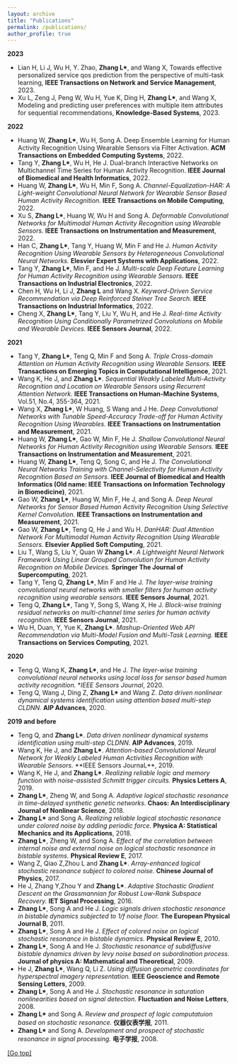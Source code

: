 ```yaml
---
layout: archive
title: "Publications"
permalink: /publications/
author_profile: true
---
```


**2023**
- Lian H, Li J, Wu H, Y. Zhao, **Zhang L\***, and Wang X, Towards effective personalized service qos prediction from the perspective of multi-task learning, **IEEE Transactions on Network and Service Management**, 2023.
- Xu L, Zeng J, Peng W, Wu H, Yue K, Ding H, **Zhang L\***, and Wang X, Modeling and predicting user preferences with multiple item attributes for sequential recommendations, **Knowledge-Based Systems**, 2023.


**2022**
- Huang W, **Zhang L\***, Wu H, Song A. Deep Ensemble Learning for Human Activity Recognition Using Wearable Sensors via Filter Activation.  **ACM Transactions on Embedded Computing Systems**, 2022.
- Tang Y, **Zhang L\***, Wu H, He J. Dual-branch Interactive Networks on Multichannel Time Series for Human Activity Recognition.  **IEEE Journal of Biomedical and Health Informatics**, 2022.
- Huang W, **Zhang L\***, Wu H, Min F, Song A.
*Channel-Equalization-HAR: A Light-weight Convolutional Neural Network for Wearable Sensor Based Human Activity Recognition.*
**IEEE Transactions on Mobile Computing**, 2022.
- Xu S, **Zhang L\***, Huang W, Wu H and Song A.
*Deformable Convolutional Networks for Multimodal Human Activity Recognition using Wearable Sensors.*
**IEEE Transactions on Instrumentation and Measurement**, 2022.
- Han C, **Zhang L\***, Tang Y, Huang W, Min F and He J.
*Human Activity Recognition Using Wearable Sensors by Heterogeneous Convolutional Neural Networks.*
**Elesvier Expert Systems with Applications**, 2022.
- Tang Y, **Zhang L\***, Min F, and He J.
*Multi-scale Deep Feature Learning for Human Activity Recognition using Wearable Sensors.*
**IEEE Transactions on Industrial Electronics**, 2022.
- Chen H, Wu H, Li J, **Zhang L** and Wang X.
*Keyword-Driven Service Recommendation via Deep Reinforced Steiner Tree Search.*
**IEEE Transactions on Industrial Informatics**, 2022.
- Cheng X, **Zhang L\***, Tang Y, Liu Y, Wu H, and He J.
*Real-time Activity Recognition Using Conditionally Parametrized Convolutions on Mobile and Wearable Devices.*
**IEEE Sensors Journal**, 2022.

 **2021**
- Tang Y, **Zhang L\***, Teng Q, Min F and Song A. 
*Triple Cross-domain Attention on Human Activity Recognition using Wearable Sensors.*
**IEEE Transactions on Emerging Topics in Computational Intelligence**, 2021. 
- Wang K, He J, and **Zhang L\***. 
*Sequential Weakly Labeled Multi-Activity Recognition and Location on Wearable Sensors using Recurrent Attention Network.*
**IEEE Transactions on Human-Machine Systems**, Vol.51, No.4, 355-364, 2021. 
- Wang X, **Zhang L\***, W Huang, S Wang and J He. 
*Deep Convolutional Networks with Tunable Speed-Accuracy Trade-off for Human Activity Recognition Using Wearables.*
**IEEE Transactions on Instrumentation and Measurement**, 2021.
- Huang W, **Zhang L\***, Gao W, Min F, He J. 
*Shallow Convolutional Neural Networks for Human Activity Recognition using Wearable Sensors.*
**IEEE Transactions on Instrumentation and Measurement**, 2021. 
- Huang W, **Zhang L\***, Teng Q, Song C, and He J.
*The Convolutional Neural Networks Training with Channel-Selectivity for Human Activity Recognition Based on Sensors.*
**IEEE Journal of Biomedical and Health Informatics (Old name: IEEE Transactions on Information Technology in Biomedicine)**,  2021. 
- Gao W, **Zhang L\***, Huang W, Min F, He J, and Song A.
*Deep Neural Networks for Sensor Based Human Activity Recognition Using Selective Kernel Convolution.*
**IEEE Transactions on Instrumentation and Measurement**,  2021.  
- Gao W, **Zhang L\***, Teng Q, He J and Wu H. 
*DanHAR: Dual Attention Network For Multimodal Human Activity Recognition Using Wearable Sensors.*
**Elsevier Applied Soft Computing**,  2021. 
- Liu T, Wang S, Liu Y, Quan W **Zhang L\***. 
*A Lightweight Neural Network Framework Using Linear Grouped Convolution for Human Activity Recognition on Mobile Devices.*
**Springer The Journal of Supercomputing**, 2021.  
- Tang Y, Teng Q, **Zhang L\***, Min F and He J. 
*The layer-wise training convolutional neural networks with smaller filters for human activity recognition using wearable sensors.*
**IEEE Sensors Journal**, 2021. 
- Teng Q, **Zhang L\***, Tang Y, Song S, Wang X, He J. 
*Block-wise training residual networks on multi-channel time series for human activity recognition.*
**IEEE Sensors Journal**,  2021. 
- Wu H, Duan, Y, Yue K, **Zhang L\***. 
*Mashup-Oriented Web API Recommendation via Multi-Model Fusion and Multi-Task Learning.*
**IEEE Transactions on Services Computing**, 2021.

**2020**
- Teng Q, Wang K, **Zhang L\***, and He J. 
*The layer-wise training convolutional neural networks using local loss for sensor based human activity recognition.*
**IEEE Sensors Journal*, 2020. 
- Teng Q, Wang J, Ding Z, **Zhang L\*** and Wang Z. 
*Data driven nonlinear dynamical systems identification using attention based multi-step CLDNN.*
**AIP Advances**, 2020.

**2019 and before**
- Teng Q, and **Zhang L\***. 
*Data driven nonlinear dynamical systems identification using multi-step CLDNN.*
**AIP Advances**, 2019. 
- Wang K, He J, and **Zhang L\***. 
*Attention-based Convolutional Neural Network for Weakly Labeled Human Activities Recognition with Wearable Sensors.*
**IEEE Sensors JournaL\**, 2019. 
- Wang K, He J, and **Zhang L\***. 
*Realizing reliable logic and memory function with noise-assisted Schmitt trigger circuits.*
**Physics Letters A**, 2019.
- **Zhang L\***, Zheng W, and Song A. 
*Adaptive logical stochastic resonance in time-delayed synthetic genetic networks.*
**Chaos: An Interdisciplinary Journal of Nonlinear Science**, 2018.
- **Zhang L\*** and Song A. 
*Realizing reliable logical stochastic resonance under colored noise by adding periodic force.*
**Physica A: Statistical Mechanics and its Applications**, 2018. 
- **Zhang L\***, Zheng W, and Song A. 
*Effect of the correlation between internal noise and external noise on logical stochastic resonance in bistable systems.*
**Physical Review E**, 2017.
- Wang Z, Qiao Z,Zhou L and **Zhang L\***. *Array-enhanced logical stochastic resonance subject to colored noise.*
**Chinese Journal of Physics**, 2017.
- He J, Zhang Y,Zhou Y and **Zhang L\***. 
*Adaptive Stochastic Gradient Descent on the Grassmannian for Robust Low-Rank Subspace Recovery.*
**IET Signal Processing**, 2016.
- **Zhang L\***, Song A and He J. 
*Logic signals driven stochastic resonance in bistable dynamics subjected to 1/f noise floor.*
**The European Physical Journal B**, 2011.
- **Zhang L\***, Song A and He J. 
*Effect of colored noise on logical stochastic resonance in bistable dynamics.*
**Physical Review E**, 2010. 
- **Zhang L\***, Song A and He J.
*Stochastic resonance of subdiffusive bistable dynamics driven by levy noise based on subordination process.*
**Journal of physics A: Mathematical and Theoretical**, 2009. 
- He J, **Zhang L\***, Wang Q, Li Z. 
*Using diffusion geometric coordinates for hyperspectral imagery representation.*
**IEEE Geoscience and Remote Sensing Letters**, 2009. 
- **Zhang L\***, Song A and He J. 
*Stochastic resonance in saturation nonlinearities based on signal detection.*
**Fluctuation and Noise Letters**, 2008. 
- **Zhang L\*** and Song A. 
*Review and prospect of logic computatuion  based on stochastic resonance.*
**仪器仪表学报**, 2011. 
- **Zhang L\*** and Song A.
*Development and prospect of stochastic resonance in signal processing.*
**电子学报**, 2008. 

<a href="#top">[Go top]</a>
